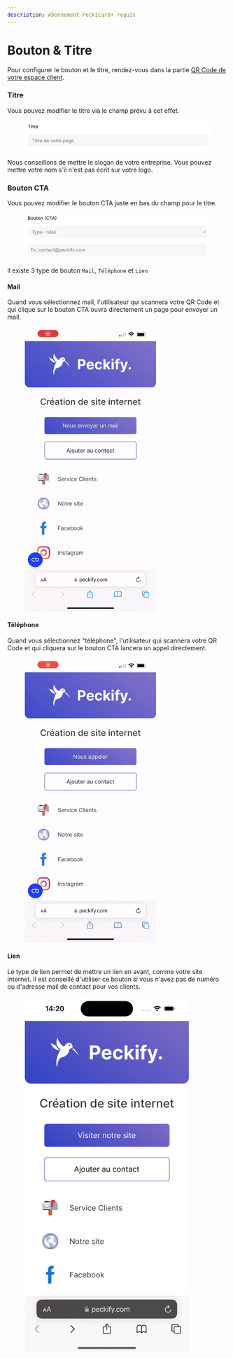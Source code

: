 ```yaml
---
description: Abonnement PeckiCard+ requis
---
```


# Bouton & Titre

Pour configurer le bouton et le titre, rendez-vous dans la partie [QR Code de votre espace client](https://peckify.com/clients/dashboard/qr-code).

### Titre

Vous pouvez modifier le titre via le champ prévu à cet effet.

<figure><img src="../.gitbook/assets/CleanShot 2024-04-25 at 11.39.01.png" alt=""><figcaption></figcaption></figure>

Nous conseillons de mettre le slogan de votre entreprise. Vous pouvez mettre votre nom s'il n'est pas écrit sur votre logo.

### Bouton CTA

Vous pouvez modifier le bouton CTA juste en bas du champ pour le titre.

<figure><img src="../.gitbook/assets/CleanShot 2024-04-25 at 11.42.18.png" alt=""><figcaption></figcaption></figure>

Il existe 3 type de bouton `Mail`, `Téléphone` et `Lien`

#### Mail

Quand vous sélectionnez mail, l'utilisateur qui scannera votre QR Code et qui clique sur le bouton CTA ouvra directement un page pour envoyer un mail.

<figure><img src="../.gitbook/assets/type_email (1).gif" alt="" width="300"><figcaption></figcaption></figure>

#### Téléphone

Quand vous sélectionnez "téléphone", l'utilisateur qui scannera votre QR Code et qui cliquera sur le bouton CTA lancera un appel directement.

<figure><img src="../.gitbook/assets/type_phone.gif" alt="" width="300"><figcaption></figcaption></figure>

#### Lien

Le type de lien permet de mettre un lien en avant, comme votre site internet. Il est conseillé d'utiliser ce bouton si vous n'avez pas de numéro ou d'adresse mail de contact pour vos clients.

<figure><img src="../.gitbook/assets/image.png" alt="" width="375"><figcaption></figcaption></figure>
